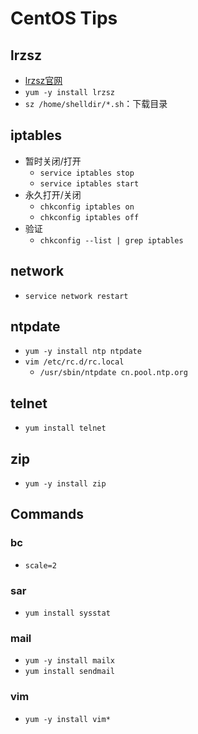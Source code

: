# CentOS Tips

## lrzsz
- [lrzsz官网](http://freshmeat.sourceforge.net/projects/lrzsz/)
- `yum -y install lrzsz`
- `sz /home/shelldir/*.sh`：下载目录

## iptables
- 暂时关闭/打开
    - `service iptables stop`
    - `service iptables start`
- 永久打开/关闭
    - `chkconfig iptables on`
    - `chkconfig iptables off`
- 验证
    - `chkconfig --list | grep iptables`

## network
- `service network restart`

## ntpdate
- `yum -y install ntp ntpdate`
- `vim /etc/rc.d/rc.local`
    - `/usr/sbin/ntpdate cn.pool.ntp.org`

## telnet
- `yum install telnet`

## zip
- `yum -y install zip`

## Commands
### bc
- `scale=2`

### sar
- `yum install sysstat`

### mail
- `yum -y install mailx`
- `yum install sendmail`

### vim
- `yum -y install vim*`